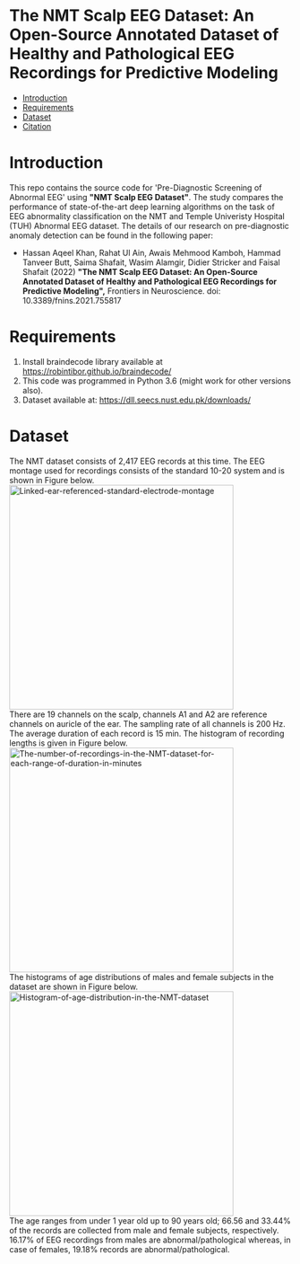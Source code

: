 # The NMT Scalp EEG Dataset: An Open-Source Annotated Dataset of Healthy and Pathological EEG Recordings for Predictive Modeling

* [Introduction](#introduction)
* [Requirements](#requirements)
* [Dataset](#dataset)
* [Citation](#citation)
 # Introduction
This repo contains the source code for 'Pre-Diagnostic Screening of Abnormal EEG' using **"NMT Scalp EEG Dataset"**. The study compares the performance of state-of-the-art deep learning algorithms on the task of EEG abnormality classification on the NMT and Temple Univeristy Hospital (TUH) Abnormal EEG dataset. The details of our research on pre-diagnostic anomaly detection can be found in the following paper:

* Hassan Aqeel Khan, Rahat Ul Ain, Awais Mehmood Kamboh, Hammad Tanveer Butt, Saima Shafait, Wasim Alamgir, Didier Stricker and Faisal Shafait (2022) **"The NMT Scalp EEG Dataset: An Open-Source Annotated Dataset of Healthy and Pathological EEG Recordings for Predictive Modeling",** Frontiers in Neuroscience. doi: 10.3389/fnins.2021.755817

# Requirements
1. Install braindecode library available at https://robintibor.github.io/braindecode/ 
2. This code was programmed in Python 3.6 (might work for other versions also).
3. Dataset available at: https://dll.seecs.nust.edu.pk/downloads/

# Dataset
The NMT dataset consists of 2,417 EEG records at this time. The EEG montage used for recordings consists of the standard 10-20 system and is shown in Figure below.
<br/>
<img src="/media/Linked-ear-referenced-standard-electrode-montage_W640.jpg" alt="Linked-ear-referenced-standard-electrode-montage" width="400"/>
<br/>
There are 19 channels on the scalp, channels A1 and A2 are reference channels on auricle of the ear. The sampling rate of all channels is 200 Hz. The average duration of each record is 15 min. The histogram of recording lengths is given in Figure below.
<br/>
<img src="/media/The-number-of-recordings-in-the-NMT-dataset-for-each-range-of-duration-in-minutes_W640.jpg" alt="The-number-of-recordings-in-the-NMT-dataset-for-each-range-of-duration-in-minutes" width="400"/>
<br/>
The histograms of age distributions of males and female subjects in the dataset are shown in Figure below.
<br/>
<img src="/media/Histogram-of-age-distribution-in-the-NMT-dataset-The-shaded-regions-indicate-the_W640.jpg" alt="Histogram-of-age-distribution-in-the-NMT-dataset" width="400"/>
<br/>
The age ranges from under 1 year old up to 90 years old; 66.56 and 33.44% of the records are collected from male and female subjects, respectively. 16.17% of EEG recordings from males are abnormal/pathological whereas, in case of females, 19.18% records are abnormal/pathological.

